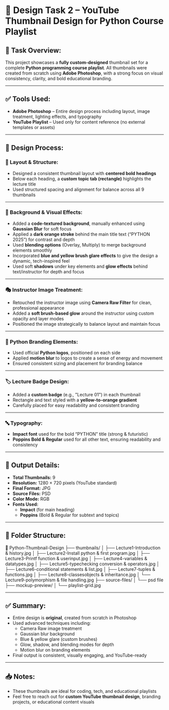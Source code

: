 # 🎨 Design Task 2 – YouTube Thumbnail Design for Python Course Playlist

## 🎯 Task Overview:
This project showcases a **fully custom-designed** thumbnail set for a complete **Python programming course playlist**. All thumbnails were created from scratch using **Adobe Photoshop**, with a strong focus on visual consistency, clarity, and bold educational branding.

---

## ✅ Tools Used:
- **Adobe Photoshop** – Entire design process including layout, image treatment, lighting effects, and typography  
- **YouTube Playlist** – Used only for content reference (no external templates or assets)

---

## 🎨 Design Process:

### 📌 Layout & Structure:
- Designed a consistent thumbnail layout with **centered bold headings**  
- Below each heading, a **custom topic tab (rectangle)** highlights the lecture title  
- Used structured spacing and alignment for balance across all 9 thumbnails

---

### 🧠 Background & Visual Effects:

- Added a **code-textured background**, manually enhanced using **Gaussian Blur** for soft focus  
- Applied a **dark orange stroke** behind the main title text (“PYTHON 2025”) for contrast and depth  
- Used **blending options** (Overlay, Multiply) to merge background elements smoothly  
- Incorporated **blue and yellow brush glare effects** to give the design a dynamic, tech-inspired feel  
- Used soft **shadows** under key elements and **glow effects** behind text/instructor for depth and focus  

---

### 🎭 Instructor Image Treatment:

- Retouched the instructor image using **Camera Raw Filter** for clean, professional appearance  
- Added a **soft brush-based glow** around the instructor using custom opacity and layer modes  
- Positioned the image strategically to balance layout and maintain focus

---

### 🐍 Python Branding Elements:

- Used official **Python logos**, positioned on each side  
- Applied **motion blur** to logos to create a sense of energy and movement  
- Ensured consistent sizing and placement for branding balance

---

### 🏷️ Lecture Badge Design:

- Added a **custom badge** (e.g., "Lecture 01") in each thumbnail  
- Rectangle and text styled with a **yellow-to-orange gradient**  
- Carefully placed for easy readability and consistent branding

---

### 🔤 Typography:

- **Impact font** used for the bold “PYTHON” title (strong & futuristic)  
- **Poppins Bold & Regular** used for all other text, ensuring readability and consistency

---

## 📐 Output Details:

- **Total Thumbnails:** 9  
- **Resolution:** 1280 × 720 pixels (YouTube standard)  
- **Final Format:** JPG  
- **Source Files:** PSD  
- **Color Mode:** RGB  
- **Fonts Used:**  
  - **Impact** (for main heading)  
  - **Poppins** (Bold & Regular for subtext and topics)

---

## 📌 Folder Structure:


📁 Python-Thumbnail-Design
├── thumbnails/
│ ├── Lecture1-Introduction & history.jpg
│ ├── Lecture2-Install python & first program.jpg
│ ├── Lecture3-Printf function & userinput.jpg
│ ├── Lecture4-variables & datatypes.jpg
│ ├── Lecture5-typechecking conversion & operators.jpg
│ ├── Lecture6-conditional statements & list.jpg
│ ├── Lecture7-tuples & functions.jpg
│ ├── Lecture8-classesobjects & inheritance.jpg
│ └── Lecture9-polymorphism & file handling.jpg
├── source-files/
│ └── psd file
├── mockup-preview/
│ └── playlist-grid.jpg


---

## ✅ Summary:

- Entire design is **original**, created from scratch in Photoshop  
- Used advanced techniques including:  
  - Camera Raw image treatment  
  - Gaussian blur background  
  - Blue & yellow glare (custom brushes)  
  - Glow, shadow, and blending modes for depth  
  - Motion blur on branding elements  
- Final output is consistent, visually engaging, and YouTube-ready

---

## 📥 Notes:

- These thumbnails are ideal for coding, tech, and educational playlists  
- Feel free to reach out for **custom YouTube thumbnail design**, branding projects, or educational content visuals
